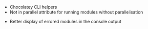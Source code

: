 *   Chocolatey CLI helpers
*   Not in parallel attribute for running modules without parallelisation

<!---->

*   Better display of errored modules in the console output
